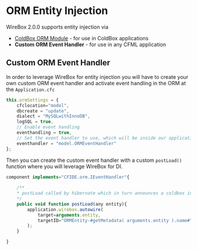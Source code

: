 # ORM Entity Injection
WireBox 2.0.0 supports entity injection via

* [ColdBox ORM Module](https://github.com/coldbox/cbox-cborm) - for use in ColdBox applications
* **Custom ORM Event Handler** - for use in any CFML application

## Custom ORM Event Handler

In order to leverage WireBox for entity injection you will have to create your own custom ORM event handler and activate event handling in the ORM at the `Application.cfc`

```js
this.ormSettings = {
	cfclocation="model",
	dbcreate = "update",
	dialect = "MySQLwithInnoDB",
	logSQL = true,
	// Enable event handling
	eventhandling = true,
	// Set the event handler to use, which will be inside our application or the default wirebox one
	eventhandler = "model.ORMEventHandler"
};
```

Then you can create the custom event handler with a custom `postLoad()` function where you will leverage WireBox for DI.

```js
component implements="CFIDE.orm.IEventHandler"{
    
    /**
	* postLoad called by hibernate which in turn announces a coldbox interception: ORMPostLoad
	*/
	public void function postLoad(any entity){
		application.wirebox.autowire( 
		    target=arguments.entity, 
		    targetID="ORMEntity-#getMetadata( arguments.entity ).name#" 
		);
	}

}

